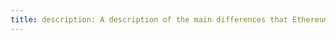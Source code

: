 ```yaml
---
title: description: A description of the main differences that Ethereum developers need to understand in terms of the Ethereum RPC support Moonbeam Provides.
---
```


# 